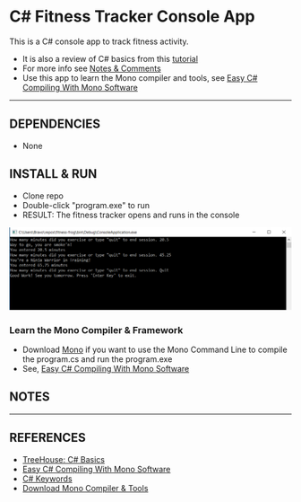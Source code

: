 # C# Fitness Tracker Console App

This is a C# console app to track fitness activity.

- It is also a review of C# basics from this [tutorial](https://teamtreehouse.com/library/c-basics)
- For more info see [Notes & Comments](docs/setup-notes-cs-basics.md)
- Use this app to learn the Mono compiler and tools, see [Easy C# Compiling With Mono Software](https://github.com/EdwardRutz/Today-I-Learned-Blog/blob/master/c-sharp/mono.md)

----------------------------------------------------------------------

## DEPENDENCIES

- None

## INSTALL & RUN

- Clone repo
- Double-click "program.exe" to run
- RESULT: The fitness tracker opens and runs in the console

![alt text](ff-console.png "Fitness Frog Console")


### Learn the Mono Compiler & Framework

- Download [Mono](http://www.Mono-project.com/) if you want to use the Mono Command Line to compile the program.cs and run the program.exe
- See, [Easy C# Compiling With Mono Software](c-sharp/mono.md)

## NOTES

----------------------------------------------------------------------

## REFERENCES

- [TreeHouse: C# Basics](https://teamtreehouse.com/library/c-basics)
- [Easy C# Compiling With Mono Software](c-sharp/mono.md)
- [C# Keywords](https://msdn.microsoft.com/en-us/library/x53a06bb.aspx)
- [Download Mono Compiler & Tools](http://www.Mono-project.com/)
